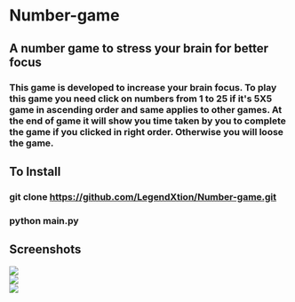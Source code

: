 # Number-game
## A number game to stress your brain for better focus

### This game is developed to increase your brain focus. To play this game you need click on numbers from 1 to 25 if it's 5X5 game in ascending order and same applies to other games. At the end of game it will show you time taken by you to complete the game if you clicked in right order. Otherwise you will loose the game.

## To Install
### git clone https://github.com/LegendXtion/Number-game.git
### python main.py

## Screenshots
<img src="https://i.ibb.co/vd0JcSz/game-2.png">
<br />

<img src="https://i.ibb.co/rFbBNg0/game.png">
<br />

<img src="https://i.ibb.co/Z125sc0/game-3.png">
<br />
